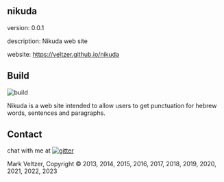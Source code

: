 ## nikuda

version: 0.0.1

description: Nikuda web site

website: https://veltzer.github.io/nikuda

## Build

![build](https://github.com/veltzer/nikuda/workflows/build/badge.svg)

Nikuda is a web site intended to allow
users to get punctuation for hebrew words, sentences and paragraphs.

## Contact

chat with me at [![gitter](https://badges.gitter.im/Join%20Chat.svg)](https://gitter.im/veltzer/mark.veltzer)

Mark Veltzer, Copyright © 2013, 2014, 2015, 2016, 2017, 2018, 2019, 2020, 2021, 2022, 2023

